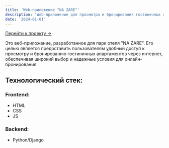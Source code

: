 ```yaml
---
title: 'Web-приложение "NA ZARE"'
description: 'Web-приложение для просмотра и бронирования гостиничных апартаментов онлайн.'
date: '2024-01-01'
---
```


[Перейти к проекту →](https://nazare.by)

Это веб-приложение, разработанное для парк отеля "NA ZARE". Его целью является предоставить пользователям удобный доступ к просмотру и бронированию гостиничных апартаментов через интернет, обеспечивая широкий выбор и надежные условия для онлайн-бронирования.

## Технологический стек:

### Frontend:
- HTML
- CSS
- JS

### Backend:
- Python/Django
